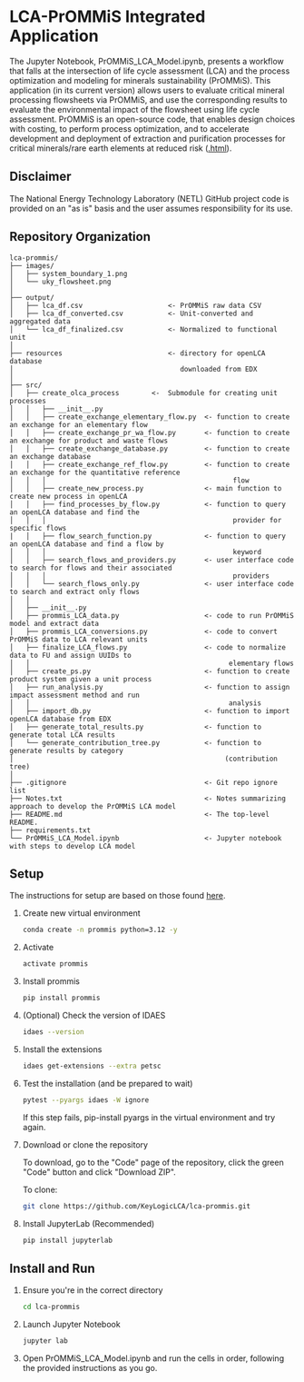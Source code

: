 # LCA-PrOMMiS Integrated Application
The Jupyter Notebook, PrOMMiS_LCA_Model.ipynb, presents a workflow that falls at the intersection of life cycle assessment (LCA) and the process optimization and modeling for minerals sustainability (PrOMMiS).
This application (in its current version) allows users to evaluate critical mineral processing flowsheets via PrOMMiS, and use the corresponding results to evaluate the environmental impact of the flowsheet using life cycle assessment.
PrOMMiS is an open-source code, that enables design choices with costing, to perform process optimization, and to accelerate development and deployment of extraction and purification processes for critical minerals/rare earth elements at reduced risk ([.html](https://github.com/prommis/prommis)).

## Disclaimer
The National Energy Technology Laboratory (NETL) GitHub project code is provided on an "as is" basis and the user assumes responsibility for its use.

## Repository Organization

    lca-prommis/
    ├── images/
    │   ├── system_boundary_1.png
    │   └── uky_flowsheet.png
    │
    ├── output/
    │   ├── lca_df.csv                     <- PrOMMiS raw data CSV
    │   ├── lca_df_converted.csv           <- Unit-converted and aggregated data
    │   └── lca_df_finalized.csv           <- Normalized to functional unit
    │
    ├── resources                          <- directory for openLCA database
    │                                         downloaded from EDX
    │
    ├── src/
    │   ├── create_olca_process        <-  Submodule for creating unit processes
    │   │   ├── __init__.py
    │   │   ├── create_exchange_elementary_flow.py  <- function to create an exchange for an elementary flow
    │   │   ├── create_exchange_pr_wa_flow.py       <- function to create an exchange for product and waste flows
    │   │   ├── create_exchange_database.py         <- function to create an exchange database
    │   │   ├── create_exchange_ref_flow.py         <- function to create an exchange for the quantitative reference
    │   │   │                                              flow
    │   │   ├── create_new_process.py               <- main function to create new process in openLCA
    │   │   ├── find_processes_by_flow.py           <- function to query an openLCA database and find the
    │   │   │                                              provider for specific flows
    |   │   ├── flow_search_function.py             <- function to query an openLCA database and find a flow by
    │   │   │                                              keyword
    │   │   ├── search_flows_and_providers.py       <- user interface code to search for flows and their associated
    │   │   │                                              providers
    │   │   └── search_flows_only.py                <- user interface code to search and extract only flows
    │   │
    │   ├── __init__.py
    │   ├── prommis_LCA_data.py                     <- code to run PrOMMiS model and extract data
    │   ├── prommis_LCA_conversions.py              <- code to convert PrOMMiS data to LCA relevant units
    │   ├── finalize_LCA_flows.py                   <- code to normalize data to FU and assign UUIDs to
    │   │                                                 elementary flows
    │   ├── create_ps.py                            <- function to create product system given a unit process
    │   ├── run_analysis.py                         <- function to assign impact assessment method and run
    │   │                                                 analysis
    │   ├── import_db.py                            <- function to import openLCA database from EDX
    │   ├── generate_total_results.py               <- function to generate total LCA results
    │   └── generate_contribution_tree.py           <- function to generate results by category
    │                                                    (contribution tree)
    │
    ├── .gitignore                                  <- Git repo ignore list
    ├── Notes.txt                                   <- Notes summarizing approach to develop the PrOMMiS LCA model
    ├── README.md                                   <- The top-level README.
    ├── requirements.txt
    └── PrOMMiS_LCA_Model.ipynb                     <- Jupyter notebook with steps to develop LCA model

## Setup

The instructions for setup are based on those found [here](https://idaes-pse.readthedocs.io/en/stable/tutorials/getting_started/mac_osx.html).

1. Create new virtual environment

    ```bash
    conda create -n prommis python=3.12 -y
    ```

2. Activate

    ```bash
    activate prommis
    ```

3. Install prommis

    ```bash
    pip install prommis
    ```

4. (Optional) Check the version of IDAES

    ```bash
    idaes --version
    ```

5. Install the extensions

    ```bash
    idaes get-extensions --extra petsc
    ```

6. Test the installation (and be prepared to wait)

    ```bash
    pytest --pyargs idaes -W ignore
    ```

    If this step fails, pip-install pyargs in the virtual environment and try again.

7. Download or clone the repository

    To download, go to the "Code" page of the repository, click the green "Code" button and click "Download ZIP".

    To clone:
    ```bash
    git clone https://github.com/KeyLogicLCA/lca-prommis.git
    ```

8. Install JupyterLab (Recommended)

    ```bash
    pip install jupyterlab
    ```

## Install and Run

1. Ensure you're in the correct directory

    ```bash
    cd lca-prommis
    ```

2. Launch Jupyter Notebook

    ```bash
    jupyter lab
    ```

3. Open PrOMMiS_LCA_Model.ipynb and run the cells in order, following the provided instructions as you go.
